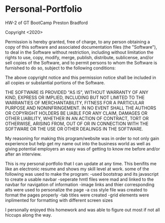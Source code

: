 # Personal-Portfolio
HW-2 of GT BootCamp
Preston Bradford

Copyright <2020> <Preston Bradford>

Permission is hereby granted, free of charge, to any person obtaining a copy of this software and associated documentation files (the "Software"), to deal in the Software without restriction, including without limitation the rights to use, copy, modify, merge, publish, distribute, sublicense, and/or sell copies of the Software, and to permit persons to whom the Software is furnished to do so, subject to the following conditions:

The above copyright notice and this permission notice shall be included in all copies or substantial portions of the Software.

THE SOFTWARE IS PROVIDED "AS IS", WITHOUT WARRANTY OF ANY KIND, EXPRESS OR IMPLIED, INCLUDING BUT NOT LIMITED TO THE WARRANTIES OF MERCHANTABILITY, FITNESS FOR A PARTICULAR PURPOSE AND NONINFRINGEMENT. IN NO EVENT SHALL THE AUTHORS OR COPYRIGHT HOLDERS BE LIABLE FOR ANY CLAIM, DAMAGES OR OTHER LIABILITY, WHETHER IN AN ACTION OF CONTRACT, TORT OR OTHERWISE, ARISING FROM, OUT OF OR IN CONNECTION WITH THE SOFTWARE OR THE USE OR OTHER DEALINGS IN THE SOFTWARE.

My reasoning for making this program/website was in order to not only gain experience but help get my name out into the business world as well as giving potential employers an easy was of getting to know me before and/or after an interview.

This is my personal portfolio that I can update at any time. This benifits me like an electronic resume and shows my skill level at work.
some of the following was used to make the program:
-used bootstrap and its javascript to create a usable navbar
-seperate hmtl files were mad and linked to the navbar for navigation of information
-image links and thier corresponding alts were used to personalize the page
-a css style file was created to format the pages properly
-tab titles were created
-grid elements were inplimented for formatting with different screen sizes

I personally enjoyed this homework and was able to figure out most if not all hiccups along the way.

